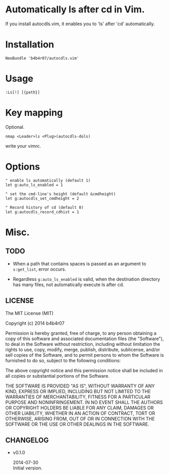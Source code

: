 # Automatically ls after cd in Vim.

If you install autocdls.vim, it enables you to 'ls' after 'cd' automatically.

# Installation

    NeoBundle 'b4b4r07/autocdls.vim'

# Usage

	:Ls[!] [{path}]

# Key mapping

Optional.

	nmap <Leader>ls <Plug>(autocdls-dols)

write your vimrc.

# Options

    " enable ls automatically (default 1)
    let g:auto_ls_enabled = 1

    " set the cmd-line's height (default &cmdheight)
    let g:autocdls_set_cmdheight = 2

    " Record history of cd (default 0)
    let g:autocdls_record_cdhist = 1


# Misc.
## TODO

 - When a path that contains spaces is passed as an argument to `s:get_list`,
   error occurs.

 - Regardless `g:auto_ls_enabled` is valid, when the destination directory
   has many files, not automatically execute ls after cd.


## LICENSE

The MIT License (MIT)

Copyright (c) 2014 b4b4r07

Permission is hereby granted, free of charge, to any person obtaining a copy
of this software and associated documentation files (the "Software"), to deal
in the Software without restriction, including without limitation the rights
to use, copy, modify, merge, publish, distribute, sublicense, and/or sell
copies of the Software, and to permit persons to whom the Software is
furnished to do so, subject to the following conditions:

The above copyright notice and this permission notice shall be included in all
copies or substantial portions of the Software.

THE SOFTWARE IS PROVIDED "AS IS", WITHOUT WARRANTY OF ANY KIND, EXPRESS OR
IMPLIED, INCLUDING BUT NOT LIMITED TO THE WARRANTIES OF MERCHANTABILITY,
FITNESS FOR A PARTICULAR PURPOSE AND NONINFRINGEMENT. IN NO EVENT SHALL THE
AUTHORS OR COPYRIGHT HOLDERS BE LIABLE FOR ANY CLAIM, DAMAGES OR OTHER
LIABILITY, WHETHER IN AN ACTION OF CONTRACT, TORT OR OTHERWISE, ARISING FROM,
OUT OF OR IN CONNECTION WITH THE SOFTWARE OR THE USE OR OTHER DEALINGS IN THE
SOFTWARE.


## CHANGELOG

* v0.1.0 

	2014-07-30	
	Initial version.

